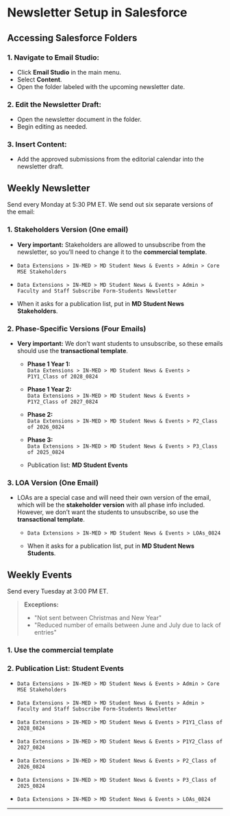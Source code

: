 # **Newsletter Setup in Salesforce**

## Accessing Salesforce Folders

### 1.  Navigate to Email Studio:

- Click **Email Studio** in the main menu.
- Select **Content**.
- Open the folder labeled with the upcoming newsletter date.

### 2. Edit the Newsletter Draft:

- Open the newsletter document in the folder.
- Begin editing as needed.

### 3. Insert Content:

- Add the approved submissions from the editorial calendar into the newsletter draft.

## Weekly Newsletter

Send every Monday at 5:30 PM ET. We send out six separate versions of the email:

### 1. Stakeholders Version (One email)
    
- **Very important:** Stakeholders are allowed to unsubscribe from the newsletter, so you’ll need to change it to the **commercial template**.

- `Data Extensions > IN-MED > MD Student News & Events > Admin > Core MSE Stakeholders`
- `Data Extensions > IN-MED > MD Student News & Events > Admin > Faculty and Staff Subscribe Form-Students Newsletter`
- When it asks for a publication list, put in **MD Student News Stakeholders**.

### 2. Phase-Specific Versions (Four Emails)

- **Very important:** We don’t want students to unsubscribe, so these emails should use the **transactional template**.

  - **Phase 1 Year 1:**  
      `Data Extensions > IN-MED > MD Student News & Events > P1Y1_Class of 2028_0824`

  - **Phase 1 Year 2:**  
      `Data Extensions > IN-MED > MD Student News & Events > P1Y2_Class of 2027_0824`

  - **Phase 2:**  
      `Data Extensions > IN-MED > MD Student News & Events > P2_Class of 2026_0824`

  - **Phase 3:**  
      `Data Extensions > IN-MED > MD Student News & Events > P3_Class of 2025_0824`

  - Publication list: **MD Student Events**
  

### 3. LOA Version (One Email)

- LOAs are a special case and will need their own version of the email, which will be the **stakeholder version** with all phase info included. However, we don’t want the students to unsubscribe, so use the **transactional template**.

  - `Data Extensions > IN-MED > MD Student News & Events > LOAs_0824`

  - When it asks for a publication list, put in **MD Student News Students**.

## Weekly Events

Send every Tuesday at 3:00 PM ET.

>**Exceptions:**  
>
>- "Not sent between Christmas and New Year"  
>- "Reduced number of emails between June and July due to lack of entries"

### 1. Use the **commercial template** 
### 2. Publication List: **Student Events**

- `Data Extensions > IN-MED > MD Student News & Events > Admin > Core MSE Stakeholders`
  
- `Data Extensions > IN-MED > MD Student News & Events > Admin > Faculty and Staff Subscribe Form-Students Newsletter`

- `Data Extensions > IN-MED > MD Student News & Events > P1Y1_Class of 2028_0824`

- `Data Extensions > IN-MED > MD Student News & Events > P1Y2_Class of 2027_0824`

- `Data Extensions > IN-MED > MD Student News & Events > P2_Class of 2026_0824`

- `Data Extensions > IN-MED > MD Student News & Events > P3_Class of 2025_0824`

- `Data Extensions > IN-MED > MD Student News & Events > LOAs_0824`

---